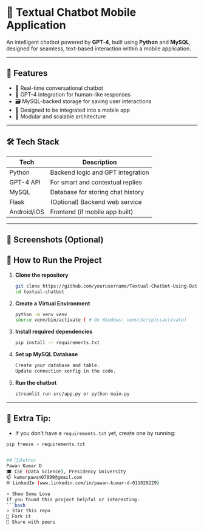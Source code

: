 # 🤖 Textual Chatbot Mobile Application

An intelligent chatbot powered by **GPT-4**, built using **Python** and **MySQL**, designed for seamless, text-based interaction within a mobile application.

---

## 🚀 Features

- 💬 Real-time conversational chatbot
- 🧠 GPT-4 integration for human-like responses
- 🗃️ MySQL-backed storage for saving user interactions
- 📱 Designed to be integrated into a mobile app
- 🔐 Modular and scalable architecture

---

## 🛠️ Tech Stack

| Tech         | Description                       |
|--------------|-----------------------------------|
| Python       | Backend logic and GPT integration |
| GPT-4 API    | For smart and contextual replies  |
| MySQL        | Database for storing chat history |
| Flask        | (Optional) Backend web service    |
| Android/iOS  | Frontend (if mobile app built)    |

---

## 📸 Screenshots (Optional)



## 🧪 How to Run the Project

1. **Clone the repository**
   ```bash
   git clone https://github.com/yourusername/Textual-Chatbot-Using-Database.git
   cd textual-chatbot

2. **Create a Virtual Environment**
   ```bash
   python -m venv venv
   source venv/bin/activate ( # On Windows: venv\Scripts\activate)

3. **Install required dependencies**
   ```bash
   pip install -r requirements.txt

4. **Set up MySQL Database**
   ```bash
   Create your database and table.
   Update connection config in the code.

6. **Run the chatbot**
   ```bash
   streamlit run src/app.py or python main.py


---

## 🧠 Extra Tip:

- If you don’t have a `requirements.txt` yet, create one by running:

```bash
pip freeze > requirements.txt


## 🧑‍💻Author
Pawan Kumar D
🎓 CSE (Data Science), Presidency University
📫 kumarpawan07099@gmail.com
🌐 LinkedIn (www.linkedin.com/in/pawan-kumar-d-011029229)

⭐️ Show Some Love
If you found this project helpful or interesting:
```bash
⭐️ Star this repo
🍴 Fork it
📢 Share with peers





